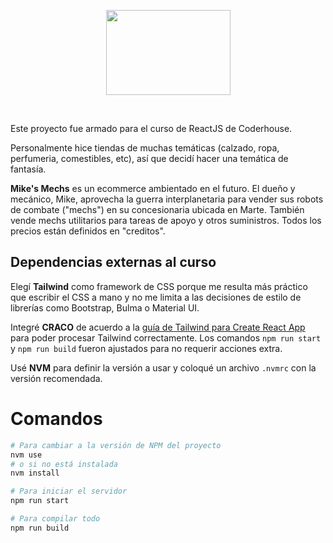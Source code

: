 <p align="center">
    <img width="199" height="136"  src="https://raw.githubusercontent.com/eliasdorigoni/coderhouse-desafio-ecommerce/master/public/svg/logo-vertical-dark.svg" />
</p>
<br />

Este proyecto fue armado para el curso de ReactJS de Coderhouse.

Personalmente hice tiendas de muchas temáticas (calzado, ropa, perfumeria, comestibles, etc), así que decidí hacer una temática de fantasía.

**Mike's Mechs** es un ecommerce ambientado en el futuro. El dueño y mecánico, Mike, aprovecha la guerra interplanetaria para vender sus robots de combate ("mechs") en su concesionaria ubicada en Marte. También vende mechs utilitarios para tareas de apoyo y otros suministros. Todos los precios están definidos en "creditos".

## Dependencias externas al curso

Elegí **Tailwind** como framework de CSS porque me resulta más práctico que escribir el CSS a mano y no me limita a las decisiones de estilo de librerías como Bootstrap, Bulma o Material UI.

Integré **CRACO** de acuerdo a la [guía de Tailwind para Create React App](https://tailwindcss.com/docs/guides/create-react-app) para poder procesar Tailwind correctamente. Los comandos `npm run start` y `npm run build` fueron ajustados para no requerir acciones extra.

Usé **NVM** para definir la versión a usar y coloqué un archivo `.nvmrc` con la versión recomendada.

# Comandos
```bash
# Para cambiar a la versión de NPM del proyecto
nvm use
# o si no está instalada
nvm install

# Para iniciar el servidor
npm run start

# Para compilar todo
npm run build
```
